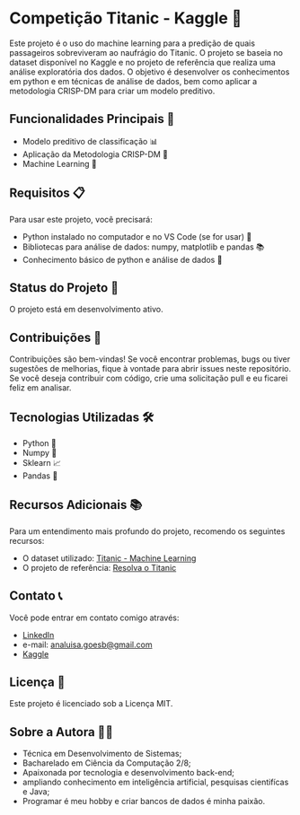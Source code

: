 # Competição Titanic - Kaggle 🎵
Este projeto é o uso do machine learning para a predição de quais passageiros sobreviveram ao naufrágio do Titanic. 
O projeto se baseia no dataset disponível no Kaggle e no projeto de referência que realiza uma análise exploratória dos dados. O objetivo é desenvolver os conhecimentos em python e em técnicas de análise de dados, bem como aplicar a metodologia CRISP-DM para criar um modelo preditivo.

## Funcionalidades Principais 🚀
- Modelo preditivo de classificação 📊
- Aplicação da Metodologia CRISP-DM 📝
- Machine Learning 🧠

## Requisitos 📋
Para usar este projeto, você precisará:
- Python instalado no computador e no VS Code (se for usar) 🐍
- Bibliotecas para análise de dados: numpy, matplotlib e pandas 📚
- Conhecimento básico de python e análise de dados 🔬
  
## Status do Projeto 🌱
O projeto está em desenvolvimento ativo. 

## Contribuições 🤝
Contribuições são bem-vindas! Se você encontrar problemas, bugs ou tiver sugestões de melhorias, fique à vontade para abrir issues neste repositório. Se você deseja contribuir com código, crie uma solicitação pull e eu ficarei feliz em analisar.

## Tecnologias Utilizadas 🛠️
- Python 🐍
- Numpy 🔢
- Sklearn 📈
- Pandas 🐼


## Recursos Adicionais 📚
Para um entendimento mais profundo do projeto, recomendo os seguintes recursos:

- O dataset utilizado: [Titanic - Machine Learning](https://www.kaggle.com/competitions/titanic)
- O projeto de referência: [Resolva o Titanic](https://www.youtube.com/watch?v=1KguWZH4hXw&t)

## Contato 📞
Você pode entrar em contato comigo através:
- [LinkedIn](https://www.linkedin.com/in/ana-luisa-goes-barbosa/)
- e-mail: analuisa.goesb@gmail.com
- [Kaggle](https://www.kaggle.com/anag0es)

## Licença 📄
Este projeto é licenciado sob a Licença MIT.

## Sobre a Autora 👩‍💻
- Técnica em Desenvolvimento de Sistemas;
- Bacharelado em Ciência da Computação 2/8;
- Apaixonada por tecnologia e desenvolvimento back-end;
- ampliando conhecimento em inteligência artificial, pesquisas cientifícas e Java;
- Programar é meu hobby e criar bancos de dados é minha paixão.
